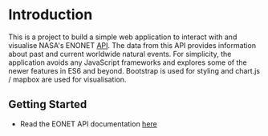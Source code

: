 # Introduction

This is a project to build a simple web application to interact with and visualise NASA's ENONET [API](https://eonet.sci.gsfc.nasa.gov/).
The data from this API provides information about past and current worldwide natural events. For simplicity, the application avoids any JavaScript frameworks and explores some of the newer features in ES6 and beyond. Bootstrap is used for styling and chart.js / mapbox are used for visualisation.  



## Getting Started

- Read the EONET API documentation [here](https://eonet.gsfc.nasa.gov/docs/v3)

